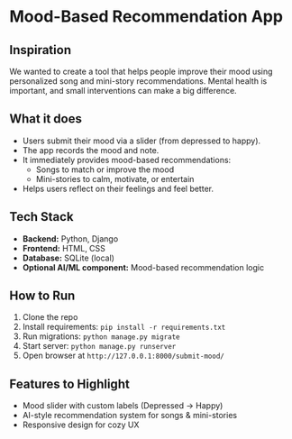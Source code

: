 # Mood-Based Recommendation App

## Inspiration
We wanted to create a tool that helps people improve their mood using personalized song and mini-story recommendations. Mental health is important, and small interventions can make a big difference.

## What it does
- Users submit their mood via a slider (from depressed to happy).
- The app records the mood and note.
- It immediately provides mood-based recommendations:
  - Songs to match or improve the mood
  - Mini-stories to calm, motivate, or entertain
- Helps users reflect on their feelings and feel better.

## Tech Stack
- **Backend:** Python, Django
- **Frontend:** HTML, CSS
- **Database:** SQLite (local)
- **Optional AI/ML component:** Mood-based recommendation logic

## How to Run
1. Clone the repo
2. Install requirements: `pip install -r requirements.txt`
3. Run migrations: `python manage.py migrate`
4. Start server: `python manage.py runserver`
5. Open browser at `http://127.0.0.1:8000/submit-mood/`

## Features to Highlight
- Mood slider with custom labels (Depressed → Happy)
- AI-style recommendation system for songs & mini-stories
- Responsive design for cozy UX

